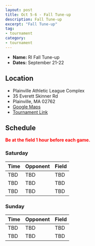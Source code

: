 ```yaml
---
layout: post
title: Oct 5-6 - Fall Tune-up
description: Fall Tune-up
excerpt: "Fall Tune-up"
tag:
- tournament
category:
- tournament
---
```

* **Name:** RI Fall Tune-up
* **Dates:** September 21-22

## Location
* Plainville Athletic League Complex
* 35 Everett Skinner Rd
* Plainville, MA 02762
* [Google Maps](https://goo.gl/maps/wzoKXBdTAmmHkfTEA)
* [Tournament Link](https://www.rhodeislandthunderfalltuneup.com/tune-up.cfm)
  
## Schedule
**<span style="color:red">Be at the field 1 hour before each game.</span>**

### Saturday

| Time | Opponent | Field |
|:---      |:---   |:---  |
| TBD      | TBD   |TBD   |
| TBD      | TBD   |TBD   |
| TBD      | TBD   |TBD   |

### Sunday

| Time | Opponent | Field |
|:---      |:---   |:---  |
| TBD      | TBD   |TBD   |
| TBD      | TBD   |TBD   |
